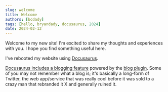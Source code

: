 ```yaml
---
slug: welcome
title: Welcome
authors: [bcdady]
tags: [hello, bryandady, docusaurus, 2024]
date: 2024-02-12
---
```


Welcome to my new site! I'm excited to share my thoughts and experiences with you. I hope you find something useful here.

I've rebooted my website using [Docusaurus](https://docusaurus.io/).

[Docusaurus includes a blogging feature](https://docusaurus.io/docs/blog) powered by the [blog plugin](https://docusaurus.io/docs/api/plugins/@docusaurus/plugin-content-blog). Some of you may not remember what a blog is; it's basically a long-form of Twitter, the web app/service that was really cool before it was sold to a crazy man that rebranded it X and generally ruined it.

<!-- truncate -->
